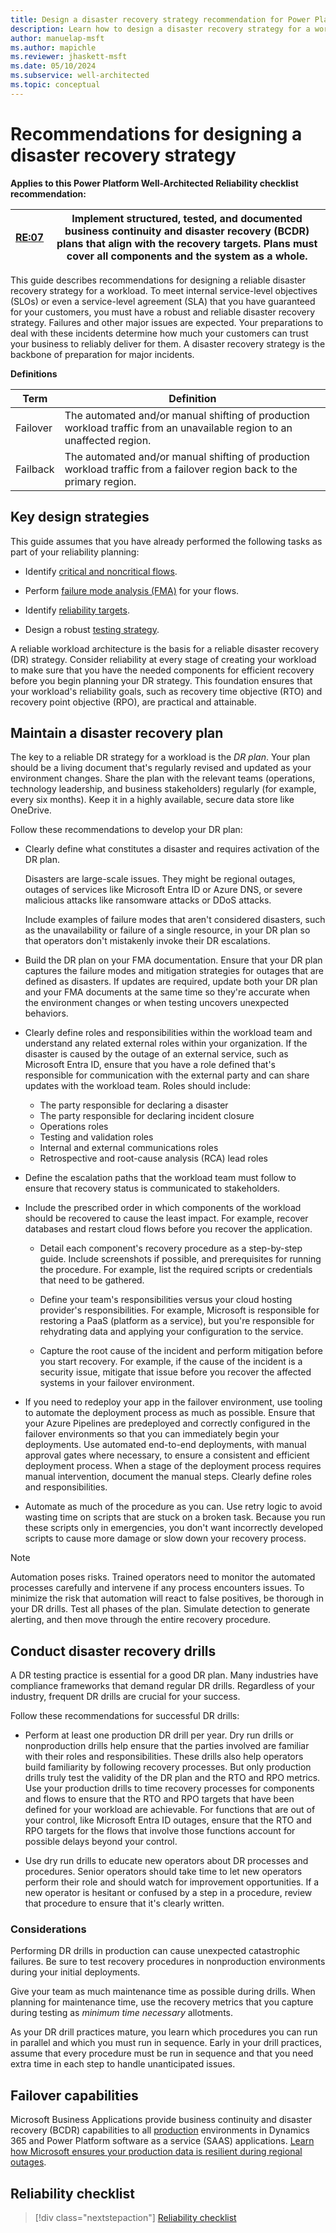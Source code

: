 ```yaml
---
title: Design a disaster recovery strategy recommendation for Power Platform workloads
description: Learn how to design a disaster recovery strategy for a workload and prepare to handle incidents and outages. 
author: manuelap-msft
ms.author: mapichle
ms.reviewer: jhaskett-msft
ms.date: 05/10/2024
ms.subservice: well-architected
ms.topic: conceptual
---
```


# Recommendations for designing a disaster recovery strategy

**Applies to this Power Platform Well-Architected Reliability checklist recommendation:**

|[RE:07](checklist.md)| **Implement structured, tested, and documented business continuity and disaster recovery (BCDR) plans that align with the recovery targets. Plans must cover all components and the system as a whole.**  |
|---|---|

This guide describes recommendations for designing a reliable disaster recovery strategy for a workload. To meet internal service-level objectives (SLOs) or even a service-level agreement (SLA) that you have guaranteed for your customers, you must have a robust and reliable disaster recovery strategy. Failures and other major issues are expected. Your preparations to deal with these incidents determine how much your customers can trust your business to reliably deliver for them. A disaster recovery strategy is the backbone of preparation for major incidents.

**Definitions**

| Term | Definition |
| --- | --- |
| Failover | The automated and/or manual shifting of production workload traffic from an unavailable region to an unaffected region. |
| Failback | The automated and/or manual shifting of production workload traffic from a failover region back to the primary region. |

## Key design strategies

This guide assumes that you have already performed the following tasks as part of your reliability planning:

- Identify [critical and noncritical flows](identify-flows.md).

- Perform [failure mode analysis (FMA)](failure-mode-analysis.md) for your flows.

- Identify [reliability targets](metrics.md).

- Design a robust [testing strategy](testing-strategy.md).

A reliable workload architecture is the basis for a reliable disaster recovery (DR) strategy. Consider reliability at every stage of creating your workload to make sure that you have the needed components for efficient recovery before you begin planning your DR strategy. This foundation ensures that your workload's reliability goals, such as recovery time objective (RTO) and recovery point objective (RPO), are practical and attainable.

## Maintain a disaster recovery plan

The key to a reliable DR strategy for a workload is the *DR plan*. Your plan should be a living document that's regularly revised and updated as your environment changes. Share the plan with the relevant teams (operations, technology leadership, and business stakeholders) regularly (for example, every six months). Keep it in a highly available, secure data store like OneDrive.

Follow these recommendations to develop your DR plan:

- Clearly define what constitutes a disaster and requires activation of the DR plan.

    Disasters are large-scale issues. They might be regional outages, outages of services like Microsoft Entra ID or Azure DNS, or severe malicious attacks like ransomware attacks or DDoS attacks.

    Include examples of failure modes that aren't considered disasters, such as the unavailability or failure of a single resource, in your DR plan so that operators don't mistakenly invoke their DR escalations.

- Build the DR plan on your FMA documentation. Ensure that your DR plan captures the failure modes and mitigation strategies for outages that are defined as disasters. If updates are required, update both your DR plan and your FMA documents at the same time so they're accurate when the environment changes or when testing uncovers unexpected behaviors.

- Clearly define roles and responsibilities within the workload team and understand any related external roles within your organization. If the disaster is caused by the outage of an external service, such as Microsoft Entra ID, ensure that you have a role defined that's responsible for communication with the external party and can share updates with the workload team. Roles should include:

  - The party responsible for declaring a disaster
  - The party responsible for declaring incident closure
  - Operations roles
  - Testing and validation roles
  - Internal and external communications roles
  - Retrospective and root-cause analysis (RCA) lead roles

- Define the escalation paths that the workload team must follow to ensure that recovery status is communicated to stakeholders.

- Include the prescribed order in which components of the workload should be recovered to cause the least impact. For example, recover databases and restart cloud flows before you recover the application.

  - Detail each component's recovery procedure as a step-by-step guide. Include screenshots if possible, and prerequisites for running the procedure. For example, list the required scripts or credentials that need to be gathered.

  - Define your team's responsibilities versus your cloud hosting provider's responsibilities. For example, Microsoft is responsible for restoring a PaaS (platform as a service), but you're responsible for rehydrating data and applying your configuration to the service.

  - Capture the root cause of the incident and perform mitigation before you start recovery. For example, if the cause of the incident is a security issue, mitigate that issue before you recover the affected systems in your failover environment.

- If you need to redeploy your app in the failover environment, use tooling to automate the deployment process as much as possible. Ensure that your Azure Pipelines are predeployed and correctly configured in the failover environments so that you can immediately begin your deployments. Use automated end-to-end deployments, with manual approval gates where necessary, to ensure a consistent and efficient deployment process. When a stage of the deployment process requires manual intervention, document the manual steps. Clearly define roles and responsibilities.

- Automate as much of the procedure as you can. Use retry logic to avoid wasting time on scripts that are stuck on a broken task. Because you run these scripts only in emergencies, you don't want incorrectly developed scripts to cause more damage or slow down your recovery process.

> [!NOTE]
> Automation poses risks. Trained operators need to monitor the automated processes carefully and intervene if any process encounters issues. To minimize the risk that automation will react to false positives, be thorough in your DR drills. Test all phases of the plan. Simulate detection to generate alerting, and then move through the entire recovery procedure.

## Conduct disaster recovery drills

A DR testing practice is essential for a good DR plan. Many industries have compliance frameworks that demand regular DR drills. Regardless of your industry, frequent DR drills are crucial for your success.

Follow these recommendations for successful DR drills:

- Perform at least one production DR drill per year. Dry run drills or nonproduction drills help ensure that the parties involved are familiar with their roles and responsibilities. These drills also help operators build familiarity by following recovery processes. But only production drills truly test the validity of the DR plan and the RTO and RPO metrics. Use your production drills to time recovery processes for components and flows to ensure that the RTO and RPO targets that have been defined for your workload are achievable. For functions that are out of your control, like Microsoft Entra ID outages, ensure that the RTO and RPO targets for the flows that involve those functions account for possible delays beyond your control.

- Use dry run drills to educate new operators about DR processes and procedures. Senior operators should take time to let new operators perform their role and should watch for improvement opportunities. If a new operator is hesitant or confused by a step in a procedure, review that procedure to ensure that it's clearly written.

### Considerations

Performing DR drills in production can cause unexpected catastrophic failures. Be sure to test recovery procedures in nonproduction environments during your initial deployments.

Give your team as much maintenance time as possible during drills. When planning for maintenance time, use the recovery metrics that you capture during testing as *minimum time necessary* allotments.

As your DR drill practices mature, you learn which procedures you can run in parallel and which you must run in sequence. Early in your drill practices, assume that every procedure must be run in sequence and that you need extra time in each step to handle unanticipated issues.

## Failover capabilities

Microsoft Business Applications provide business continuity and disaster recovery (BCDR) capabilities to all [production](/power-platform/admin/environments-overview) environments in Dynamics 365 and Power Platform software as a service (SAAS) applications. [Learn how Microsoft ensures your production data is resilient during regional outages](/power-platform/admin/business-continuity-disaster-recovery).

## Reliability checklist

> [!div class="nextstepaction"]
> [Reliability checklist](checklist.md)